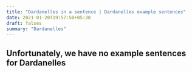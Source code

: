 ```yaml
---
title: "Dardanelles in a sentence | Dardanelles example sentences"
date: 2021-01-20T19:57:50+05:30
draft: falses
summary: "Dardanelles"
---
```

## Unfortunately, we have no example sentences for Dardanelles                 
